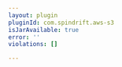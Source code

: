 ```yaml
---
layout: plugin
pluginId: com.spindrift.aws-s3
isJarAvailable: true
error: ''
violations: []

---
```

